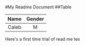 #My Readme Document
##Table

|Name|Gender|
|:--:| :--: |
|Caleb|M|

Here's  a first time trial of read me tex

  
